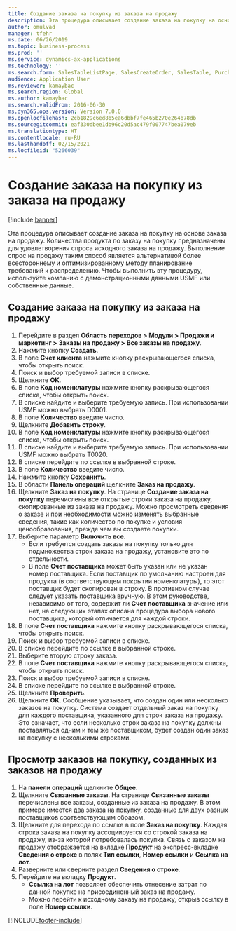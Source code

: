 ```yaml
---
title: Создание заказа на покупку из заказа на продажу
description: Эта процедура описывает создание заказа на покупку на основе заказа на продажу.
author: omulvad
manager: tfehr
ms.date: 06/26/2019
ms.topic: business-process
ms.prod: ''
ms.service: dynamics-ax-applications
ms.technology: ''
ms.search.form: SalesTableListPage, SalesCreateOrder, SalesTable, PurchCreateFromSalesOrder, VendAccountItemLookup, SalesTableReferences, PurchTable, PurchTablePart
audience: Application User
ms.reviewer: kamaybac
ms.search.region: Global
ms.author: kamaybac
ms.search.validFrom: 2016-06-30
ms.dyn365.ops.version: Version 7.0.0
ms.openlocfilehash: 2cb1829c6ed8b5ea6dbbf7fe465b270e264b78db
ms.sourcegitcommit: eaf330dbee1db96c20d5ac479f007747bea079eb
ms.translationtype: HT
ms.contentlocale: ru-RU
ms.lasthandoff: 02/15/2021
ms.locfileid: "5266039"
---
```

# <a name="create-a-purchase-order-from-a-sales-order"></a>Создание заказа на покупку из заказа на продажу

[!include [banner](../../includes/banner.md)]

Эта процедура описывает создание заказа на покупку на основе заказа на продажу. Количества продукта по заказу на покупку предназначены для удовлетворения спроса исходного заказа на продажу. Выполнение спрос на продажу таким способ является альтернативой более всестороннему и оптимизированному методу планирование требований к распределению. Чтобы выполнить эту процедуру, используйте компанию с демонстрационными данными USMF или собственные данные.


## <a name="create-a-purchase-order-from-a-sales-order"></a>Создание заказа на покупку из заказа на продажу
1. Перейдите в раздел **Область переходов > Модули > Продажи и маркетинг > Заказы на продажу > Все заказы на продажу**.
2. Нажмите кнопку **Создать**.
3. В поле **Счет клиента** нажмите кнопку раскрывающегося списка, чтобы открыть поиск.
4. Поиск и выбор требуемой записи в списке.
5. Щелкните **OK**.
6. В поле **Код номенклатуры** нажмите кнопку раскрывающегося списка, чтобы открыть поиск.
7. В списке найдите и выберите требуемую запись. При использовании USMF можно выбрать D0001.  
8. В поле **Количество** введите число.
9. Щелкните **Добавить строку**.
10. В поле **Код номенклатуры** нажмите кнопку раскрывающегося списка, чтобы открыть поиск.
11. В списке найдите и выберите требуемую запись. При использовании USMF можно выбрать T0020.  
12. В списке перейдите по ссылке в выбранной строке.
13. В поле **Количество** введите число.
14. Нажмите кнопку **Сохранить**.
15. В области **Панель операций** щелкните **Заказ на продажу**.
16. Щелкните **Заказ на покупку**. На странице **Создание заказа на покупку** перечислены все открытые строки заказа на продажу, скопированные из заказа на продажу. Можно просмотреть сведения о заказе и при необходимости можно изменять выбранные сведения, такие как количество по покупке и условия ценообразования, прежде чем вы создаете покупки. 
17. Выберите параметр **Включить все**.
    - Если требуется создать заказы на покупку только для подмножества строк заказа на продажу, установите это по отдельности.  
    - В поле **Счет поставщика** может быть указан или не указан номер поставщика. Если поставщик по умолчанию настроен для продукта (в соответствующем покрытии номенклатуры), то этот поставщик будет скопирован в строку. В противном случае следует указать поставщика вручную.  В этом руководстве, независимо от того, содержит ли **Счет поставщика** значение или нет, на следующих этапах описана процедура выбора нового поставщика, который отличается для каждой строки.  
18. В поле **Счет поставщика** нажмите кнопку раскрывающегося списка, чтобы открыть поиск.
19. Поиск и выбор требуемой записи в списке.
20. В списке перейдите по ссылке в выбранной строке.
21. Выберите вторую строку заказа.
22. В поле **Счет поставщика** нажмите кнопку раскрывающегося списка, чтобы открыть поиск.
23. Поиск и выбор требуемой записи в списке.
24. В списке перейдите по ссылке в выбранной строке.
25. Щелкните **Проверить**.
26. Щелкните **OK**. Сообщение указывает, что создан один или несколько заказов на покупку. Система создает отдельный заказ на покупку для каждого поставщика, указанного для строк заказа на продажу. Это означает, что если несколько строк заказа на покупку должны поставляться одним и тем же поставщиком, будет создан один заказ на покупку с несколькими строками.  

## <a name="review-purchase-orders-created-from-sales-orders"></a>Просмотр заказов на покупку, созданных из заказов на продажу
1. На **панели операций** щелкните **Общее**.
2. Щелкните **Связанные заказы**. На странице **Связанные заказы** перечислены все заказы, созданные из заказа на продажу. В этом примере имеется два заказа на покупку, созданные для двух разных поставщиков соответствующим образом. 
3. Щелкните для перехода по ссылке в поле **Заказ на покупку**. Каждая строка заказа на покупку ассоциируется со строкой заказа на продажу, из-за которой потребовалась покупка. Связь с заказом на продажу отображается на вкладке **Продукт** на экспресс-вкладке **Сведения о строке** в полях **Тип ссылки**, **Номер ссылки** и **Ссылка на лот**.  
4. Разверните или сверните раздел **Сведения о строке**.
5. Перейдите на вкладку **Продукт**.
    - **Ссылка на лот** позволяет обеспечить отнесение затрат по данной покупке на присоединенный заказ на продажу.  
    - Можно перейти к исходному заказу на продажу, открыв ссылку в поле **Номер ссылки**.  



[!INCLUDE[footer-include](../../../includes/footer-banner.md)]